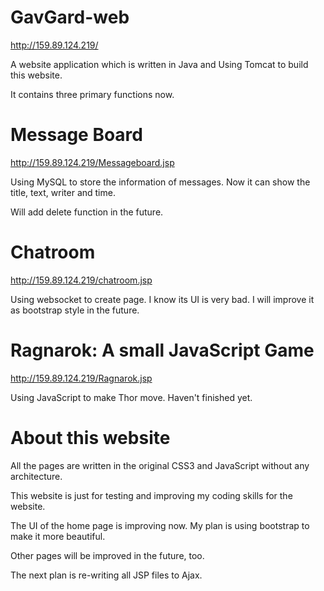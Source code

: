 # GavGard-web

http://159.89.124.219/

A website application which is written in Java and Using Tomcat to build this website.

It contains three primary functions now.

# Message Board

http://159.89.124.219/Messageboard.jsp


Using MySQL to store the information of messages. Now it can show the title, text, writer and time. 

Will add delete function in the future.

# Chatroom 
http://159.89.124.219/chatroom.jsp

Using websocket to create page.
I know its UI is very bad. I will improve it as bootstrap style in the future.

# Ragnarok: A small JavaScript Game 
http://159.89.124.219/Ragnarok.jsp

Using JavaScript to make Thor move. Haven't finished yet.

# About this website
All the pages are written in the original CSS3 and JavaScript without any architecture.

This website is just for testing and improving my coding skills for the website.

The UI of the home page is improving now. My plan is using bootstrap to make it more beautiful.

Other pages will be improved in the future, too.

The next plan is re-writing all JSP files to Ajax.
